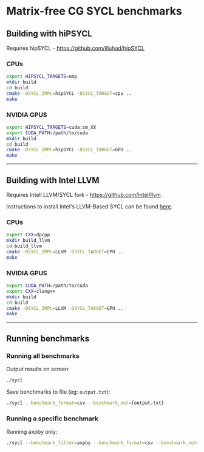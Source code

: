 # Matrix-free CG SYCL benchmarks

## Building with hiPSYCL
Requires hipSYCL - https://github.com/illuhad/hipSYCL
### CPUs

```bash
export HIPSYCL_TARGETS=omp
mkdir build
cd build
cmake -DSYCL_IMPL=hipSYCL -DSYCL_TARGET=cpu ..
make 
```

### NVIDIA GPUS

```bash
export HIPSYCL_TARGETS=cuda:sm_XX
export CUDA_PATH=/path/to/cuda
mkdir build
cd build
cmake -DSYCL_IMPL=hipSYCL -DSYCL_TARGET=GPU ..
make
```
---
## Building with Intel LLVM
Requires Intell LLVM/SYCL fork - https://github.com/intel/llvm .

Instructions to install Intel's LLVM-Based SYCL can be found [here](https://intel.github.io/llvm-docs/).

### CPUs

```bash
export CXX=dpcpp
mkdir build_llvm
cd build_llvm
cmake -DSYCL_IMPL=LLVM -DSYCL_TARGET=CPU ..
make 
```

### NVIDIA GPUS

```bash
export CUDA_PATH=/path/to/cuda
export CXX=clang++
mkdir build
cd build
cmake -DSYCL_IMPL=LLVM -DSYCL_TARGET=GPU ..
make
```
---
## Running benchmarks
### Running all benchmarks
Output results on screen:
```bash
./sycl
```

Save benchmarks to file (eg: `output.txt`):
```bash
./sycl --benchmark_format=csv --benchmark_out={output.txt}
```

### Running a specific benchmark
Running axpby only:
```bash
./sycl --benchmark_filter=axpby --benchmark_format=csv --benchmark_out={output.txt}
```
